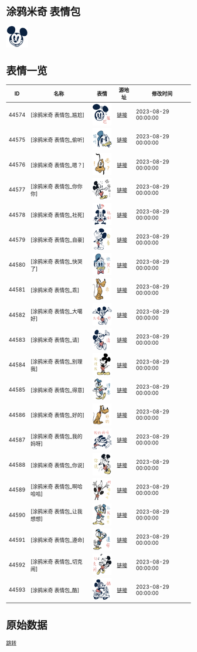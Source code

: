 # 涂鸦米奇 表情包

<img src="./cover.png" height="60" alt="cover" />

# 表情一览

|ID|名称|表情|源地址|修改时间|
|----|----|----|----|----|
|44574|[涂鸦米奇 表情包_尴尬]|<img src="./pic/044574_%5B涂鸦米奇 表情包_尴尬%5D.png" height="60" alt="尴尬"/>|[链接](https://i0.hdslb.com/bfs/garb/e93410c75c073f974c5a3a4ccf8ce77ca53885c7.png)|2023-08-29 00:00:00|
|44575|[涂鸦米奇 表情包_偷听]|<img src="./pic/044575_%5B涂鸦米奇 表情包_偷听%5D.png" height="60" alt="偷听"/>|[链接](https://i0.hdslb.com/bfs/garb/17e5f5ee435ae633d91706a10154180ec1afc3c3.png)|2023-08-29 00:00:00|
|44576|[涂鸦米奇 表情包_嗯？]|<img src="./pic/044576_%5B涂鸦米奇 表情包_嗯？%5D.png" height="60" alt="嗯？"/>|[链接](https://i0.hdslb.com/bfs/garb/e179bd4bf6700cdce72c946f78f83ddf1e371b8f.png)|2023-08-29 00:00:00|
|44577|[涂鸦米奇 表情包_你你你]|<img src="./pic/044577_%5B涂鸦米奇 表情包_你你你%5D.png" height="60" alt="你你你"/>|[链接](https://i0.hdslb.com/bfs/garb/56d93718c8911b65273d6bef0d44226eba59574c.png)|2023-08-29 00:00:00|
|44578|[涂鸦米奇 表情包_社死]|<img src="./pic/044578_%5B涂鸦米奇 表情包_社死%5D.png" height="60" alt="社死"/>|[链接](https://i0.hdslb.com/bfs/garb/0a62bb7d2c88191f9279b5ffaf0b0996e360aa68.png)|2023-08-29 00:00:00|
|44579|[涂鸦米奇 表情包_自豪]|<img src="./pic/044579_%5B涂鸦米奇 表情包_自豪%5D.png" height="60" alt="自豪"/>|[链接](https://i0.hdslb.com/bfs/garb/9d22cb313078fdca7a58db5c3e0666db4417ec65.png)|2023-08-29 00:00:00|
|44580|[涂鸦米奇 表情包_快哭了]|<img src="./pic/044580_%5B涂鸦米奇 表情包_快哭了%5D.png" height="60" alt="快哭了"/>|[链接](https://i0.hdslb.com/bfs/garb/7138b46c99b4ff3e4f52ae503fe9b0036d75f58c.png)|2023-08-29 00:00:00|
|44581|[涂鸦米奇 表情包_乖]|<img src="./pic/044581_%5B涂鸦米奇 表情包_乖%5D.png" height="60" alt="乖"/>|[链接](https://i0.hdslb.com/bfs/garb/292dfa523c2d6a756f5a52e2a482583c3398a450.png)|2023-08-29 00:00:00|
|44582|[涂鸦米奇 表情包_大噶好]|<img src="./pic/044582_%5B涂鸦米奇 表情包_大噶好%5D.png" height="60" alt="大噶好"/>|[链接](https://i0.hdslb.com/bfs/garb/393c5bea11a83f7d05421a50b469a4135723f819.png)|2023-08-29 00:00:00|
|44583|[涂鸦米奇 表情包_请]|<img src="./pic/044583_%5B涂鸦米奇 表情包_请%5D.png" height="60" alt="请"/>|[链接](https://i0.hdslb.com/bfs/garb/e739eaef25496280da0bd7207cd6fe323632b6ec.png)|2023-08-29 00:00:00|
|44584|[涂鸦米奇 表情包_别理我]|<img src="./pic/044584_%5B涂鸦米奇 表情包_别理我%5D.png" height="60" alt="别理我"/>|[链接](https://i0.hdslb.com/bfs/garb/3e688c8781c89290bf7f419462d4d32134affb0d.png)|2023-08-29 00:00:00|
|44585|[涂鸦米奇 表情包_得意]|<img src="./pic/044585_%5B涂鸦米奇 表情包_得意%5D.png" height="60" alt="得意"/>|[链接](https://i0.hdslb.com/bfs/garb/194c335becd4b9130a3c832111417e4938ca4dac.png)|2023-08-29 00:00:00|
|44586|[涂鸦米奇 表情包_好的]|<img src="./pic/044586_%5B涂鸦米奇 表情包_好的%5D.png" height="60" alt="好的"/>|[链接](https://i0.hdslb.com/bfs/garb/29a36674f1ea9a9b6885f28e6f5b78b54b129801.png)|2023-08-29 00:00:00|
|44587|[涂鸦米奇 表情包_我的妈呀]|<img src="./pic/044587_%5B涂鸦米奇 表情包_我的妈呀%5D.png" height="60" alt="我的妈呀"/>|[链接](https://i0.hdslb.com/bfs/garb/69a89d018d955973b36909f34a1b696e60f70a2c.png)|2023-08-29 00:00:00|
|44588|[涂鸦米奇 表情包_你说]|<img src="./pic/044588_%5B涂鸦米奇 表情包_你说%5D.png" height="60" alt="你说"/>|[链接](https://i0.hdslb.com/bfs/garb/77c84aecfcd8ad7bf867c5657a78178fa8608f8d.png)|2023-08-29 00:00:00|
|44589|[涂鸦米奇 表情包_啊哈哈哈]|<img src="./pic/044589_%5B涂鸦米奇 表情包_啊哈哈哈%5D.png" height="60" alt="啊哈哈哈"/>|[链接](https://i0.hdslb.com/bfs/garb/c8a2283970820c60d4122f05ea2de640d25fd390.png)|2023-08-29 00:00:00|
|44590|[涂鸦米奇 表情包_让我想想]|<img src="./pic/044590_%5B涂鸦米奇 表情包_让我想想%5D.png" height="60" alt="让我想想"/>|[链接](https://i0.hdslb.com/bfs/garb/47b8313e95b62576d2964359828db1da7f24ac7d.png)|2023-08-29 00:00:00|
|44591|[涂鸦米奇 表情包_遵命]|<img src="./pic/044591_%5B涂鸦米奇 表情包_遵命%5D.png" height="60" alt="遵命"/>|[链接](https://i0.hdslb.com/bfs/garb/9448065c558ff5dd72abb76847b041dc94850077.png)|2023-08-29 00:00:00|
|44592|[涂鸦米奇 表情包_切克闹]|<img src="./pic/044592_%5B涂鸦米奇 表情包_切克闹%5D.png" height="60" alt="切克闹"/>|[链接](https://i0.hdslb.com/bfs/garb/9e3b5c794436afc2f42ebd337b9a3ba0e6c02837.png)|2023-08-29 00:00:00|
|44593|[涂鸦米奇 表情包_酷]|<img src="./pic/044593_%5B涂鸦米奇 表情包_酷%5D.png" height="60" alt="酷"/>|[链接](https://i0.hdslb.com/bfs/garb/e2af5c6b33d15da6e262bb6eb7b0791b2a7725d6.png)|2023-08-29 00:00:00|

# 原始数据

[跳转](./raw.json)

